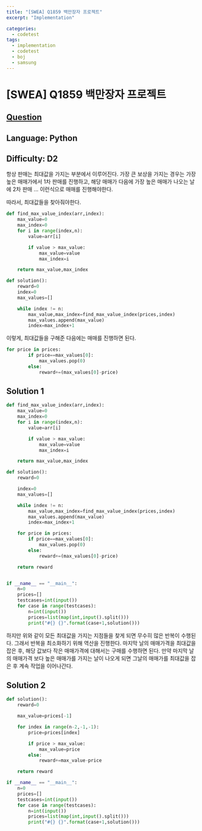 ```yaml
---
title: "[SWEA] Q1859 백만장자 프로젝트"
excerpt: "Implementation"

categories:
  - codetest
tags:
  - implementation
  - codetest
  - boj
  - samsung
---
```

# [SWEA] Q1859 백만장자 프로젝트
## [Question](https://swexpertacademy.com/main/code/problem/problemDetail.do?contestProbId=AV5LrsUaDxcDFAXc)
## Language: Python
## Difficulty: D2

항상 판매는 최대값을 가지는 부분에서 이루어진다. 가장 큰 보상을 가지는 경우는 가장 높은 매매가에서 1차 판매를 진행하고, 해당 매매가 다음에 가장 높은 매매가 나오는 날에 2차 판매 ... 이런식으로 매매를 진행해야한다.

따라서, 최대값들을 찾아줘야한다.

```python
def find_max_value_index(arr,index):
    max_value=0
    max_index=0
    for i in range(index,n):
        value=arr[i]

        if value > max_value:
            max_value=value
            max_index=i

    return max_value,max_index

def solution():
    reward=0
    index=0
    max_values=[]

    while index != n:
        max_value,max_index=find_max_value_index(prices,index)
        max_values.append(max_value)
        index=max_index+1

```

이렇게, 최대값들을 구해준 다음에는 매매를 진행하면 된다.

```python
for price in prices:
        if price==max_values[0]:
            max_values.pop(0)
        else:
            reward+=(max_values[0]-price)
```

## Solution 1

```python
def find_max_value_index(arr,index):
    max_value=0
    max_index=0
    for i in range(index,n):
        value=arr[i]

        if value > max_value:
            max_value=value
            max_index=i

    return max_value,max_index

def solution():
    reward=0

    index=0
    max_values=[]

    while index != n:
        max_value,max_index=find_max_value_index(prices,index)
        max_values.append(max_value)
        index=max_index+1

    for price in prices:
        if price==max_values[0]:
            max_values.pop(0)
        else:
            reward+=(max_values[0]-price)

    return reward


if __name__ == "__main__":
    n=0
    prices=[]
    testcases=int(input())
    for case in range(testcases):
        n=int(input())
        prices=list(map(int,input().split()))
        print("#{} {}".format(case+1,solution()))
```

하지만 위와 같이 모든 최대값을 가지는 지점들을 찾게 되면 무수히 많은 반복이 수행된다. 그래서 반복을 최소화하기 위해 역산을 진행한다.
마지막 날의 매매가격을 최대값을 잡은 후, 해당 값보다 작은 매매가격에 대해서는 구매를 수행하면 된다. 만약 마지막 날의 매매가격 보다 높은 매매가를 가지는 날이 나오게 되면 그날의 매매가를 최대값을 잡은 후 계속 작업을 이어나간다.

## Solution 2

```python
def solution():
    reward=0

    max_value=prices[-1]

    for index in range(n-2,-1,-1):
        price=prices[index]

        if price > max_value:
            max_value=price
        else:
            reward+=max_value-price

    return reward

if __name__ == "__main__":
    n=0
    prices=[]
    testcases=int(input())
    for case in range(testcases):
        n=int(input())
        prices=list(map(int,input().split()))
        print("#{} {}".format(case+1,solution()))
```